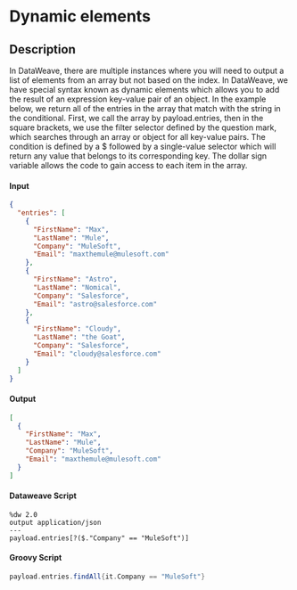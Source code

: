 # Dynamic elements

## Description

In DataWeave, there are multiple instances where you will need to output a list of elements from an array but not based on the index. In DataWeave, we have special syntax known as dynamic elements which allows you to add the result of an expression key-value pair of an object. In the example below, we return all of the entries in the array that match with the string in the conditional. First, we call the array by payload.entries, then in the square brackets, we use the filter selector defined by the question mark, which searches through an array or object for all key-value pairs. The condition is defined by a $ followed by a single-value selector which will return any value that belongs to its corresponding key. The dollar sign variable allows the code to gain access to each item in the array.

#### Input
``` json
{
  "entries": [
    {
      "FirstName": "Max",
      "LastName": "Mule",
      "Company": "MuleSoft",
      "Email": "maxthemule@mulesoft.com"
    },
    {
      "FirstName": "Astro",
      "LastName": "Nomical",
      "Company": "Salesforce",
      "Email": "astro@salesforce.com"
    },
    {
      "FirstName": "Cloudy",
      "LastName": "the Goat",
      "Company": "Salesforce",
      "Email": "cloudy@salesforce.com"
    }
  ]
}
```
#### Output

``` json
[
  {
    "FirstName": "Max",
    "LastName": "Mule",
    "Company": "MuleSoft",
    "Email": "maxthemule@mulesoft.com"
  }
]
```

#### Dataweave Script

```
%dw 2.0
output application/json
---
payload.entries[?($."Company" == "MuleSoft")]
```

#### Groovy Script

``` groovy
payload.entries.findAll{it.Company == "MuleSoft"}
```